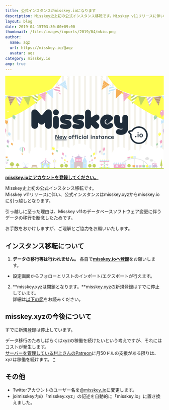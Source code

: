 ```yaml
---
title: 公式インスタンスがmisskey.ioになります
description: Misskey史上初の公式インスタンス移転です。Misskey v11リリースに伴い、misskey.xyzからmisskey.ioに引っ越しとなります。
layout: blog
date: 2019-04-15T03:30:00+09:00
thumbnail: /files/images/imports/2019/04/mkio.png
author:
  name: aqz
  url: https://misskey.io/@aqz
  avatar: aqz
category: misskey.io
amp: true
---
```

![misskey.io](/files/images/imports/2019/04/mkio.png)

[**misskey.ioにアカウントを登録してください。**](https://misskey.io)

Misskey史上初の公式インスタンス移転です。  
Misskey v11リリースに伴い、公式インスタンスはmisskey.xyzからmisskey.ioに引っ越しとなります。  

引っ越しに至った理由は、Misskey v11のデータベースソフトウェア変更に伴うデータの移行を断念したためです。

お手数をおかけしますが、ご理解とご協力をお願いいたします。

## インスタンス移転について
1. **データの移行等は行われません。** 各自で[**misskey.ioへ登録**](https://misskey.io)をお願いします。
  * 設定画面からフォローとリストのインポート/エクスポートが行えます。
2. **misskey.xyzは閉鎖となります。**misskey.xyzの新規登録はすでに停止しています。  
   詳細は[以下の節](#misskey.xyzの今後について)をお読みください。

## misskey.xyzの今後について
すでに新規登録は停止しています。

データ移行のためしばらくはxyzの稼働を続けたいという考えですが、それにはコストが発生します。  
[サーバーを管理している村上さんのPatreon](https://www.patreon.com/AureoleArk)に月50ドルの支援がある限りは、xyzは稼働を続けます。 [*](https://misskey.io/notes/5cb3241779d541003afd7e0d)

## その他
- Twitterアカウントのユーザー名を[@misskey_io](https://twitter.com/misskey_io)に変更します。
- joimisskey内の「misskey.xyz」の記述を自動的に「misskey.io」に置き換えました。
